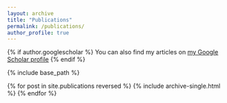 ```yaml
---
layout: archive
title: "Publications"
permalink: /publications/
author_profile: true
---
```


{% if author.googlescholar %}
  You can also find my articles on <u><a href="https://scholar.google.com/citations?user=xQFdaysAAAAJ">my Google Scholar profile</a></u>
{% endif %}

{% include base_path %}

{% for post in site.publications reversed %}
  {% include archive-single.html %}
{% endfor %}
